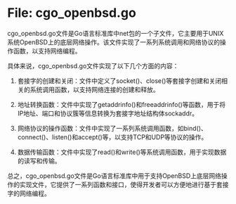 # File: cgo_openbsd.go

cgo_openbsd.go文件是Go语言标准库中net包的一个子文件，它主要用于UNIX系统OpenBSD上的底层网络操作。该文件实现了一系列系统调用和网络协议的操作函数，以支持网络编程。

具体来说，cgo_openbsd.go文件实现了以下几个方面的内容：

1. 套接字的创建和关闭：文件中定义了socket()、close()等套接字创建和关闭相关的系统调用函数，以支持网络连接的创建和释放。

2. 地址转换函数：文件中实现了getaddrinfo()和freeaddrinfo()等函数，用于将IP地址、端口和协议簇等信息转换为套接字地址结构体sockaddr。

3. 网络协议的操作函数：文件中实现了一系列系统调用函数，如bind()、connect()、listen()和accept()等，以支持TCP和UDP等协议的操作。

4. 数据传输函数：文件中实现了read()和write()等系统调用函数，用于实现数据的读写和传输。

总之，cgo_openbsd.go文件是Go语言标准库中用于支持OpenBSD上底层网络操作的实现文件，它提供了一系列函数和接口，使得开发者可以方便地进行基于套接字的网络编程。

